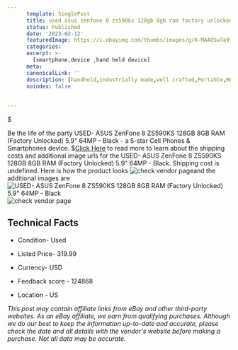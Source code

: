 ```yaml
---
      template: SinglePost
      title: used asus zenfone 8 zs590ks 128gb 8gb ram factory unlocked 5 9 64mp black
      status: Published
      date: '2023-02-12'
      featuredImage: https://i.ebayimg.com/thumbs/images/g/K-MAAOSw7a9jxvgv/s-l225.jpg
      categories: 
      excerpt: >-
        [smartphone,device ,hand held device]
      meta:
      canonicalLink: ''
      description: [handheld,industrially made,well crafted,Portable,Mobile,Compact,Convenient,Lightweight,Maneuverable,Man-portable,Miniature,Carriable,Hand-held,Light,Holdable,Transportable,Mobile device,Pocket-sized,On-the-go,Wireless,Cordless,Compact size,Convenient size, smartphone,device ,hand held device]
      noindex: false
      
        
---
```

$

Be the life of the party USED- ASUS ZenFone 8 ZS590KS 128GB 8GB RAM (Factory Unlocked) 5.9" 64MP - Black - a 5-star Cell Phones & Smartphones device.
$[Click Here](https://www.ebay.com/itm/195591399148?hash=item2d8a27e6ec%3Ag%3AK-MAAOSw7a9jxvgv&mkevt=1&mkcid=1&mkrid=711-53200-19255-0&campid=%253CePNCampaignId%253E&customid=%253CreferenceId%253E&toolid=10049) to read more to learn about the shipping costs and additional image urls for the USED- ASUS ZenFone 8 ZS590KS 128GB 8GB RAM (Factory Unlocked) 5.9" 64MP - Black. Shipping cost is undefined. Here is how the product looks ![check vendor page](https://i.ebayimg.com/thumbs/images/g/K-MAAOSw7a9jxvgv/s-l225.jpg)and the additional images are![USED- ASUS ZenFone 8 ZS590KS 128GB 8GB RAM (Factory Unlocked) 5.9" 64MP - Black](https://i.ebayimg.com/images/g/K-MAAOSw7a9jxvgv/s-l1200.jpg)![check vendor page](https://origin-galleryplus.ebayimg.com/ws/web/195591399148_2_0_1/225x225.jpg)



 ## Technical Facts 



     
      

 - Condition- Used 


      

 - Listed Price- 319.99 


      

 - Currency- USD 


      

 - Feedback score - 124868 


      

 - Location - US 


      
      

 *_This post may contain affiliate links from eBay and other third-party websites. As an eBay affiliate, we earn from qualifying purchases. Although we do our best to keep the information up-to-date and accurate, please check the date and all details with the vendor's website before making a purchase. Not all data may be accurate._*







